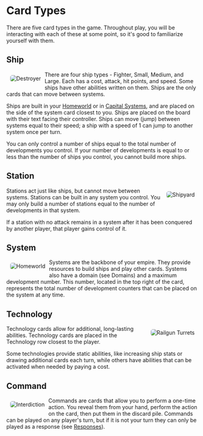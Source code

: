 # Card Types

There are five card types in the game. Throughout play, you will be interacting with each of these at some point, so it's good to familiarize yourself with them.

## Ship

<img class="card" style="float: left; border-radius: 5px; margin: 10px; overflow: hidden;" src="https://www.starcomgame.com/cards/Destroyer-thumb.webp" alt="Destroyer" />

There are four ship types - Fighter, Small, Medium, and Large. Each has a cost, attack, hit points, and speed. Some ships have other abilities written on them. Ships are the only cards that can move between systems.

Ships are built in your [Homeworld](https://www.starcomgame.com/card-database?selectedCard=Homeworld) or in [Capital Systems](https://www.starcomgame.com/card-database?selectedCard=Drummond), and are placed on the side of the system card closest to you. Ships are placed on the board with their text facing their controller. Ships can move (jump) between systems equal to their speed; a ship with a speed of 1 can jump to another system once per turn.

You can only control a number of ships equal to the total number of developments you control. If your number of developments is equal to or less than the number of ships you control, you cannot build more ships.

<div class="page-break"></div>

## Station

<img class="card" style="float: right; border-radius: 5px; margin: 10px; overflow: hidden;" src="https://www.starcomgame.com/cards/Shipyard-thumb.webp" alt="Shipyard" />

Stations act just like ships, but cannot move between systems. Stations can be built in any system you control. You may only build a number of stations equal to the number of developments in that system.

If a station with no attack remains in a system after it has been conquered by another player, that player gains control of it.

## System

<img class="card system" style="float: left; border-radius: 5px; margin: 10px; overflow: hidden;" src="https://www.starcomgame.com/cards/Homeworld-thumb.webp" alt="Homeworld" />

Systems are the backbone of your empire. They provide resources to build ships and play other cards. Systems also have a domain (see Domains) and a maximum development number. This number, located in the top right of the card, represents the total number of development counters that can be placed on the system at any time.

<div class="page-break"></div>

## Technology

<img class="card" style="float: right; border-radius: 5px; margin: 10px; overflow: hidden;" src="https://www.starcomgame.com/cards/Railgun_Turrets-thumb.webp" alt="Railgun Turrets" />

Technology cards allow for additional, long-lasting abilities. Technology cards are placed in the Technology row closest to the player. 

Some technologies provide static abilities, like increasing ship stats or drawing additional cards each turn, while others have abilities that can be activated when needed by paying a cost.

## Command

<img class="card" style="float: left; border-radius: 5px; margin: 10px; overflow: hidden;" src="https://www.starcomgame.com/cards/Interdiction-thumb.webp" alt="Interdiction" />

Commands are cards that allow you to perform a one-time action. You reveal them from your hand, perform the action on the card, then put them in the discard pile. Commands can be played on any player's turn, but if it is not your turn they can only be played as a response (see [Responses](/etc/additional-rules.html#responses)).

<style>
  h2, footer {
    clear: both;
  }
</style>